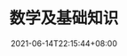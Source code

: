 ---
title: "数学及基础知识"
date: 2021-06-14T22:15:44+08:00
lastmod: "2020-11-27T02:19:00+08:00"
draft: true
tags: ["machinelearning", "math"]
series: ["MachineLearning"]
categories: ["tools"]
toc: true
summary: "机器学习的必要的先行知识与概念, 数学知识等."
---
